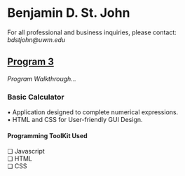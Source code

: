 <h1>Benjamin D. St. John</h1>
For all professional and business inquiries, please contact:<i> bdstjohn@uwm.edu</i>
<h2><a href="https://github.com/sanctusjack/Project-3-Calculator">Program 3</a></h2>
<i>Program Walkthrough...</i>
<br>
<h3>Basic Calculator</h3>
    • Application designed to complete numerical expressions.</i> <br>
    • HTML and CSS for User-friendly GUI Design.<br> </p1>
<h4>Programming ToolKit Used</h4>
    ❏ Javascript <br>
    ❏ HTML <br>
    ❏ CSS <br>

